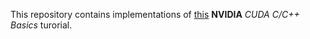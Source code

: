 This repository contains implementations of [this](https://www.nvidia.com/docs/IO/116711/sc11-cuda-c-basics.pdf) **NVIDIA** _CUDA C/C++ Basics_ turorial.
